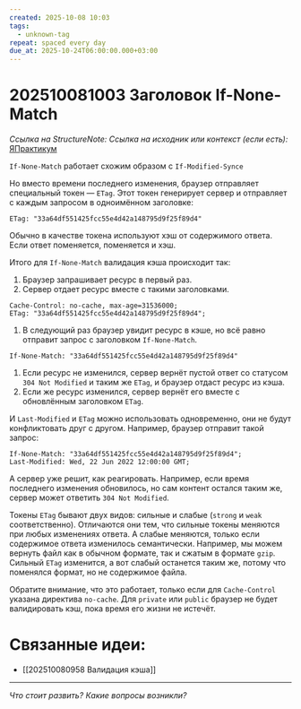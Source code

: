 ```yaml
---
created: 2025-10-08 10:03
tags:
  - unknown-tag
repeat: spaced every day
due_at: 2025-10-24T06:00:00.000+03:00
---
```

# 202510081003 Заголовок If-None-Match

*Ссылка на StructureNote:*
*Ссылка на исходник или контекст (если есть):* [ЯПрактикум](https://practicum.yandex.ru/learn/backend-nodejs/courses/a4214ab0-2146-4152-b90e-651bf4c7ca5e/sprints/564244/topics/30b04f32-dfb9-4449-8b8a-076fafa5924b/lessons/c31f0466-0632-4f59-8b91-01c4fe1a28f6/)

`If-None-Match` работает схожим образом с `If-Modified-Synce`

Но вместо времени последнего изменения, браузер отправляет специальный токен — `ETag`. Этот токен генерирует сервер и отправляет с каждым запросом в одноимённом заголовке:

```
ETag: "33a64df551425fcc55e4d42a148795d9f25f89d4" 
```

Обычно в качестве токена используют хэш от содержимого ответа. Если ответ поменяется, поменяется и хэш.

Итого для `If-None-Match` валидация кэша происходит так:

1. Браузер запрашивает ресурс в первый раз.
2. Сервер отдает ресурс вместе с такими заголовками.

```
Cache-Control: no-cache, max-age=31536000;
ETag: "33a64df551425fcc55e4d42a148795d9f25f89d4"; 
```

1. В следующий раз браузер увидит ресурс в кэше, но всё равно отправит запрос с заголовком `If-None-Match`.

```
If-None-Match: "33a64df551425fcc55e4d42a148795d9f25f89d4" 
```

1. Если ресурс не изменился, сервер вернёт пустой ответ со статусом `304 Not Modified` и таким же `ETag`, и браузер отдаст ресурс из кэша.
2. Если же ресурс изменился, сервер вернёт его вместе с обновлённым заголовком `ETag`.

И `Last-Modified` и `ETag` можно использовать одновременно, они не будут конфликтовать друг с другом. Например, браузер отправит такой запрос:

```
If-None-Match: "33a64df551425fcc55e4d42a148795d9f25f89d4";
Last-Modified: Wed, 22 Jun 2022 12:00:00 GMT; 
```

А сервер уже решит, как реагировать. Например, если время последнего изменения обновилось, но сам контент остался таким же, сервер может ответить `304 Not Modified`.

Токены `ETag` бывают двух видов: сильные и слабые (`strong` и `weak` соответственно). Отличаются они тем, что сильные токены меняются при любых изменениях ответа. А слабые меняются, только если содержимое ответа изменилось семантически. Например, мы можем вернуть файл как в обычном формате, так и сжатым в формате `gzip`. Сильный `ETag` изменится, а вот слабый останется таким же, потому что поменялся формат, но не содержимое файла.

Обратите внимание, что это работает, только если для `Cache-Control` указана директива `no-cache`. Для `private` или `public` браузер не будет валидировать кэш, пока время его жизни не истечёт.

# Связанные идеи:

* [[202510080958 Валидация кэша]]
---

*Что стоит развить? Какие вопросы возникли?*
